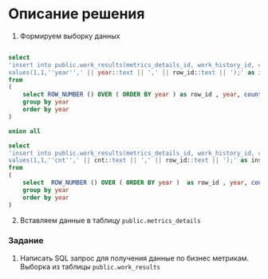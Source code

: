 # Описание решения

1. Формируем выборку данных 
```sql

select 
'insert into public.work_results(metrics_details_id, work_history_id, column, value, row_id)
values(1,1,''year'',' || year::text || ',' || row_id::text || ');' as insert_text
from
(
	select ROW_NUMBER () OVER ( ORDER BY year ) as row_id , year, count(*) as cnt from public.fire_history where region_id = '210785d9-5886-4961-bd02-1ed709b96887'
	group by year
	order by year
)

union all

select 
'insert into public.work_results(metrics_details_id, work_history_id, column, value, row_id)
values(1,1,''cnt'',' || cnt::text || ',' || row_id::text || ');' as insert_text
from
(
	select  ROW_NUMBER () OVER ( ORDER BY year )  as row_id , year, count(*) as cnt from public.fire_history where region_id = '210785d9-5886-4961-bd02-1ed709b96887'
	group by year
	order by year
)
```

2. Вставляем данные в таблицу `public.metrics_details`

### Задание
1. Написать SQL запрос для получения данные по бизнес метрикам. Выборка из таблицы `public.work_results`
